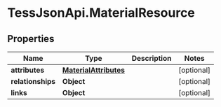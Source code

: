 # TessJsonApi.MaterialResource

## Properties
Name | Type | Description | Notes
------------ | ------------- | ------------- | -------------
**attributes** | [**MaterialAttributes**](MaterialAttributes.md) |  | [optional] 
**relationships** | **Object** |  | [optional] 
**links** | **Object** |  | [optional] 



